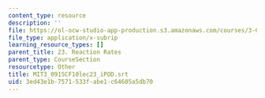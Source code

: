 ```yaml
---
content_type: resource
description: ''
file: https://ol-ocw-studio-app-production.s3.amazonaws.com/courses/3-091sc-introduction-to-solid-state-chemistry-fall-2010/3ed43e1b7571533fabe1c64605a5db70_MIT3_091SCF10lec23_iPOD.vtt
file_type: application/x-subrip
learning_resource_types: []
parent_title: 23. Reaction Rates
parent_type: CourseSection
resourcetype: Other
title: MIT3_091SCF10lec23_iPOD.srt
uid: 3ed43e1b-7571-533f-abe1-c64605a5db70
---
```

